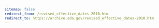 ```yaml
---
sitemap: false 
redirect_from: /revised_effective_dates-2010.htm 
redirect_to: https://archive.ada.gov/revised_effective_dates-2010.htm 
---
```

